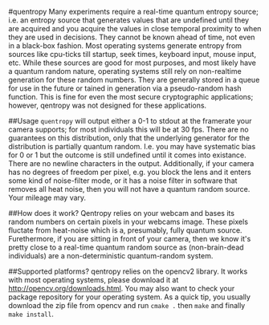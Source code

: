 #quentropy
Many experiments require a real-time quantum entropy source; i.e. an entropy source that generates values that are undefined until they are acquired and you acquire the values in close temporal proximity to when they are used in decisions.  They cannot be known ahead of time, not even in a black-box fashion.  Most operating systems generate entropy from sources like cpu-ticks till startup, seek times, keyboard input, mouse input, etc. While these sources are good for most purposes, and most likely have a quantum random nature, operating systems still rely on non-realtime generation for these random numbers.  They are generally stored in a queue for use in the future or tained in generation via a pseudo-random hash function. This is fine for even the most secure cryptographic applications; however, qentropy was not designed for these applications.

##Usage
``quentropy`` will output either a 0-1 to stdout at the framerate your camera supports; for most individuals this will be at 30 fps. There are no guarantees on this distribution, only that the underlying generator for the distribution is partially quantum random. I.e. you may have systematic bias for 0 or 1 but the outcome is still undefined until it comes into existance. There are no newline characters in the output. Additionally, if your camera has no degrees of freedom per pixel, e.g. you block the lens and it enters some kind of noise-filter mode, or it has a noise filter in software that removes all heat noise, then you will not have a quantum random source. Your mileage may vary.

##How does it work?
Qentropy relies on your webcam and bases its random numbers on certain pixels in your webcams image. These pixels fluctate from heat-noise which is a, presumably, fully quantum source. Furethermore, if you are sitting in front of your camera, then we know it's pretty close to a real-time quantum random source as (non-brain-dead individuals) are a non-deterministic quantum-random system.

##Supported platforms?
qentropy relies on the opencv2 library. It works with most operating systems, please download it at http://opencv.org/downloads.html. You may also want to check your package repository for your operating system. As a quick tip, you usually download the zip file from opencv and run `cmake .` then `make` and finally `make install`.
